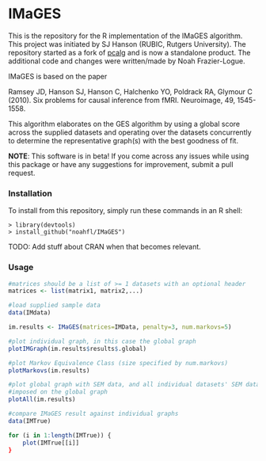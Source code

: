 # IMaGES

This is the repository for the R implementation of the IMaGES algorithm. This project was initiated by SJ Hanson (RUBIC, Rutgers University). The repository started as a fork of [pcalg](https://cran.r-project.org/web/packages/pcalg/index.html) and is now a standalone product. The additional code and changes were written/made by Noah Frazier-Logue.

IMaGES is based on the paper 

Ramsey JD, Hanson SJ, Hanson C, Halchenko YO, Poldrack RA, Glymour C (2010). Six problems for causal inference from fMRI. Neuroimage, 49, 1545-1558.

This algorithm elaborates on the GES algorithm by using a global score across the supplied datasets and operating over the datasets concurrently to determine the representative graph(s) with the best goodness of fit.


**NOTE**: This software is in beta! If you come across any issues while using this package or have any suggestions for improvement, submit a pull request.

### Installation

To install from this repository, simply run these commands in an R shell:

```
> library(devtools)
> install_github("noahfl/IMaGES")
```

TODO: Add stuff about CRAN when that becomes relevant.

### Usage

```R
#matrices should be a list of >= 1 datasets with an optional header
matrices <- list(matrix1, matrix2,...)

#load supplied sample data
data(IMdata)

im.results <- IMaGES(matrices=IMData, penalty=3, num.markovs=5)

#plot individual graph, in this case the global graph
plotIMGraph(im.results$results$.global)

#plot Markov Equivalence Class (size specified by num.markovs)
plotMarkovs(im.results)

#plot global graph with SEM data, and all individual datasets' SEM data
#imposed on the global graph
plotAll(im.results)

#compare IMaGES result against individual graphs
data(IMTrue)

for (i in 1:length(IMTrue)) {
    plot(IMTrue[[i]]
}

```
